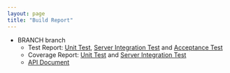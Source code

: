 ```yaml
---
layout: page
title: "Build Report"
---
```


* BRANCH branch
  * Test Report: [Unit Test](/build-report/BRANCH/reports/tests/), [Server Integration Test](/build-report/BRANCH/reports/server-integration-tests/) and [Acceptance Test](https://github.com/gradle-ssh-plugin/build-report/blob/gh-pages/BRANCH/reports/acceptance-test.log)
  * Coverage Report: [Unit Test](/build-report/BRANCH/reports/jacoco/test/html/) and [Server Integration Test](/build-report/BRANCH/reports/jacoco/server-integration-tests/html/)
  * [API Document](/build-report/BRANCH/docs/groovydoc/)
